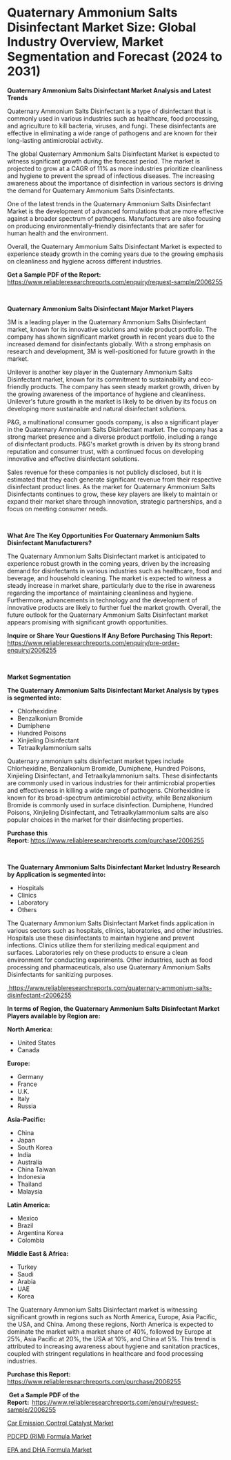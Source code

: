 <p><h1>Quaternary Ammonium Salts Disinfectant Market Size: Global Industry Overview, Market Segmentation and Forecast (2024 to 2031)</h1></p><p><strong>Quaternary Ammonium Salts Disinfectant Market Analysis and Latest Trends</strong></p>
<p><p>Quaternary Ammonium Salts Disinfectant is a type of disinfectant that is commonly used in various industries such as healthcare, food processing, and agriculture to kill bacteria, viruses, and fungi. These disinfectants are effective in eliminating a wide range of pathogens and are known for their long-lasting antimicrobial activity.</p><p>The global Quaternary Ammonium Salts Disinfectant Market is expected to witness significant growth during the forecast period. The market is projected to grow at a CAGR of 11% as more industries prioritize cleanliness and hygiene to prevent the spread of infectious diseases. The increasing awareness about the importance of disinfection in various sectors is driving the demand for Quaternary Ammonium Salts Disinfectants.</p><p>One of the latest trends in the Quaternary Ammonium Salts Disinfectant Market is the development of advanced formulations that are more effective against a broader spectrum of pathogens. Manufacturers are also focusing on producing environmentally-friendly disinfectants that are safer for human health and the environment.</p><p>Overall, the Quaternary Ammonium Salts Disinfectant Market is expected to experience steady growth in the coming years due to the growing emphasis on cleanliness and hygiene across different industries.</p></p>
<p><strong>Get a Sample PDF of the Report:&nbsp;</strong> <a href="https://www.reliableresearchreports.com/enquiry/request-sample/2006255">https://www.reliableresearchreports.com/enquiry/request-sample/2006255</a></p>
<p>&nbsp;</p>
<p><strong>Quaternary Ammonium Salts Disinfectant Major Market Players</strong></p>
<p><p>3M is a leading player in the Quaternary Ammonium Salts Disinfectant market, known for its innovative solutions and wide product portfolio. The company has shown significant market growth in recent years due to the increased demand for disinfectants globally. With a strong emphasis on research and development, 3M is well-positioned for future growth in the market.</p><p>Unilever is another key player in the Quaternary Ammonium Salts Disinfectant market, known for its commitment to sustainability and eco-friendly products. The company has seen steady market growth, driven by the growing awareness of the importance of hygiene and cleanliness. Unilever's future growth in the market is likely to be driven by its focus on developing more sustainable and natural disinfectant solutions.</p><p>P&G, a multinational consumer goods company, is also a significant player in the Quaternary Ammonium Salts Disinfectant market. The company has a strong market presence and a diverse product portfolio, including a range of disinfectant products. P&G's market growth is driven by its strong brand reputation and consumer trust, with a continued focus on developing innovative and effective disinfectant solutions.</p><p>Sales revenue for these companies is not publicly disclosed, but it is estimated that they each generate significant revenue from their respective disinfectant product lines. As the market for Quaternary Ammonium Salts Disinfectants continues to grow, these key players are likely to maintain or expand their market share through innovation, strategic partnerships, and a focus on meeting consumer needs.</p></p>
<p>&nbsp;</p>
<p><strong>What Are The Key Opportunities For Quaternary Ammonium Salts Disinfectant Manufacturers?</strong></p>
<p><p>The Quaternary Ammonium Salts Disinfectant market is anticipated to experience robust growth in the coming years, driven by the increasing demand for disinfectants in various industries such as healthcare, food and beverage, and household cleaning. The market is expected to witness a steady increase in market share, particularly due to the rise in awareness regarding the importance of maintaining cleanliness and hygiene. Furthermore, advancements in technology and the development of innovative products are likely to further fuel the market growth. Overall, the future outlook for the Quaternary Ammonium Salts Disinfectant market appears promising with significant growth opportunities.</p></p>
<p><strong>Inquire or Share Your Questions If Any Before Purchasing This Report:</strong> <a href="https://www.reliableresearchreports.com/enquiry/pre-order-enquiry/2006255">https://www.reliableresearchreports.com/enquiry/pre-order-enquiry/2006255</a></p>
<p>&nbsp;</p>
<p><strong>Market Segmentation</strong></p>
<p><strong>The Quaternary Ammonium Salts Disinfectant Market Analysis by types is segmented into:</strong></p>
<p><ul><li>Chlorhexidine</li><li>Benzalkonium Bromide</li><li>Dumiphene</li><li>Hundred Poisons</li><li>Xinjieling Disinfectant</li><li>Tetraalkylammonium salts</li></ul></p>
<p><p>Quaternary ammonium salts disinfectant market types include Chlorhexidine, Benzalkonium Bromide, Dumiphene, Hundred Poisons, Xinjieling Disinfectant, and Tetraalkylammonium salts. These disinfectants are commonly used in various industries for their antimicrobial properties and effectiveness in killing a wide range of pathogens. Chlorhexidine is known for its broad-spectrum antimicrobial activity, while Benzalkonium Bromide is commonly used in surface disinfection. Dumiphene, Hundred Poisons, Xinjieling Disinfectant, and Tetraalkylammonium salts are also popular choices in the market for their disinfecting properties.</p></p>
<p><strong>Purchase this Report:&nbsp;</strong><a href="https://www.reliableresearchreports.com/purchase/2006255">https://www.reliableresearchreports.com/purchase/2006255</a></p>
<p>&nbsp;</p>
<p><strong>The Quaternary Ammonium Salts Disinfectant Market Industry Research by Application is segmented into:</strong></p>
<p><ul><li>Hospitals</li><li>Clinics</li><li>Laboratory</li><li>Others</li></ul></p>
<p><p>The Quaternary Ammonium Salts Disinfectant Market finds application in various sectors such as hospitals, clinics, laboratories, and other industries. Hospitals use these disinfectants to maintain hygiene and prevent infections. Clinics utilize them for sterilizing medical equipment and surfaces. Laboratories rely on these products to ensure a clean environment for conducting experiments. Other industries, such as food processing and pharmaceuticals, also use Quaternary Ammonium Salts Disinfectants for sanitizing purposes.</p></p>
<p><a href="https://www.reliableresearchreports.com/quaternary-ammonium-salts-disinfectant-r2006255">&nbsp;https://www.reliableresearchreports.com/quaternary-ammonium-salts-disinfectant-r2006255</a></p>
<p><strong>In terms of Region, the Quaternary Ammonium Salts Disinfectant Market Players available by Region are:</strong></p>
<p>
    <p> <strong> North America: </strong>
        <ul>
            <li>United States</li>
            <li>Canada</li>
        </ul>
        </p> 
    <p> <strong> Europe: </strong>
        <ul>
            <li>Germany</li>
            <li>France</li>
            <li>U.K.</li>
            <li>Italy</li>
            <li>Russia</li>
        </ul>
        </p> 
    <p> <strong> Asia-Pacific: </strong>
        <ul>
            <li>China</li>
            <li>Japan</li>
            <li>South Korea</li>
            <li>India</li>
            <li>Australia</li>
            <li>China Taiwan</li>
            <li>Indonesia</li>
            <li>Thailand</li>
            <li>Malaysia</li>
        </ul>
        </p> 
    <p> <strong> Latin America: </strong>
        <ul>
            <li>Mexico</li>
            <li>Brazil</li>
            <li>Argentina Korea</li>
            <li>Colombia</li>
        </ul>
        </p> 
    <p> <strong> Middle East & Africa: </strong>
        <ul>
            <li>Turkey</li>
            <li>Saudi</li>
            <li>Arabia</li>
            <li>UAE</li>
            <li>Korea</li>
        </ul>
    </p>
    </p>
<p><p>The Quaternary Ammonium Salts Disinfectant market is witnessing significant growth in regions such as North America, Europe, Asia Pacific, the USA, and China. Among these regions, North America is expected to dominate the market with a market share of 40%, followed by Europe at 25%, Asia Pacific at 20%, the USA at 10%, and China at 5%. This trend is attributed to increasing awareness about hygiene and sanitation practices, coupled with stringent regulations in healthcare and food processing industries.</p></p>
<p><strong>Purchase this Report: </strong><a href="https://www.reliableresearchreports.com/purchase/2006255">https://www.reliableresearchreports.com/purchase/2006255</a></p>
<p>&nbsp;<strong>Get a Sample PDF of the Report:&nbsp;&nbsp;</strong><a href="https://www.reliableresearchreports.com/enquiry/request-sample/2006255">https://www.reliableresearchreports.com/enquiry/request-sample/2006255</a></p>
<p><strong></strong></p>
<p><p><a href="https://gratis-rainforest-2ca.notion.site/Car-Emission-Control-Catalyst-Market-Outlook-Industry-Overview-and-Forecast-2024-to-2031-59c74b61559d4fa08ccfcaf4e12313a1">Car Emission Control Catalyst Market</a></p><p><a href="https://metal-farmhouse-e95.notion.site/PDCPD-RIM-Formula-Market-Outlook-Industry-Overview-and-Forecast-2024-to-2031-c74ba06180d24b558355af5c315af460">PDCPD (RIM) Formula Market</a></p><p><a href="https://crocus-run-b5a.notion.site/EPA-and-DHA-Formula-Market-Research-Report-Its-History-and-Forecast-2024-to-2031-1ae35490a30548bb8d98067f625abab3">EPA and DHA Formula Market</a></p></p>